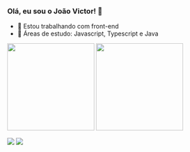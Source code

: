 ### Olá, eu sou o João Victor! 👋

- 🔭 Estou trabalhando com front-end
- 🌱 Áreas de estudo: Javascript, Typescript e Java
  
<div display=flex alig-Itens=row>
  <a hreaf="https://github.com/ja1vctr/github-readme-stats">
    <img height=200 align="center" src="https://github-readme-stats.vercel.app/api?username=ja1vctr&show_icons=true&theme=dark"/>
  </a>
  <a href="https://github.com/ja1vctr/convoychat">
    <img height=200 align="center" src="https://github-readme-stats.vercel.app/api/top-langs?username=ja1vctr&layout=compact&langs_count=8&card_width=320&show_icons=true&theme=dark" />
  </a>    
</div>
<br>
<div> 
  <a href = ""mailto:jaovicor3690@gmail.com"><img src="https://img.shields.io/badge/-Gmail-%23333?style=for-the-badge&logo=gmail&logoColor=red" target="_blank"></a>
  <a href="https://www.linkedin.com/in/joao-victor-de-oliveira-carneiro/" target="_blank"><img src="https://img.shields.io/badge/-LinkedIn-%230077B5?style=for-the-badge&logo=linkedin&logoColor=white" target="_blank"></a> 
</div>
